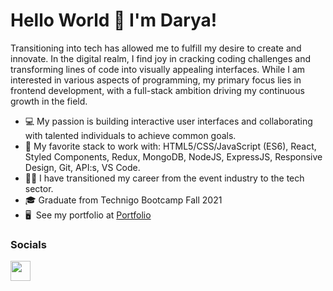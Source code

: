 Hello World 👋 I'm Darya!
======================

Transitioning into tech has allowed me to fulfill my desire to create
and innovate. In the digital realm, I find joy in cracking coding
challenges and transforming lines of code into visually appealing
interfaces. While I am interested in various aspects of programming, my
primary focus lies in frontend development, with a full-stack ambition
driving my continuous growth in the field.

* 💻 My passion is building interactive user interfaces and collaborating with talented individuals to achieve common goals.
* 💪 My favorite stack to work with: HTML5/CSS/JavaScript (ES6), React, Styled Components, Redux, MongoDB, NodeJS, ExpressJS, Responsive Design, Git, API:s, VS Code.
* 👩‍💻 I have transitioned my career from the event industry to the tech sector.
* 🎓 Graduate from Technigo Bootcamp Fall 2021
* 🖥️  See my portfolio at [Portfolio](https://portfolio-darya-lapata.netlify.app/)

### Socials

 <a href="https://www.linkedin.com/in/daryalapata" target="_blank" rel="noreferrer"><img src="https://raw.githubusercontent.com/danielcranney/readme-generator/main/public/icons/socials/linkedin.svg" width="32" height="32" /></a></p>
